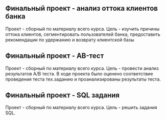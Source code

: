 ## Финальный проект - анализ оттока клиентов банка

Проект - сборный по материалу всего курса. Цель - изучить причины оттока клиентов, сегментировать пользователей банка, предоставить рекомендации по удержанию и возврату клиентской базы

## Финальный проект - AB-тест

Проект - сборный по материалу всего курса. Цель - провести анализ результатов A/B теста. В ходе проекта было оценено соответствие проведения теста тех.заданию и проанализированы результаты теста.

## Финальный проект - SQL задания

Проект - сборный по материалу всего курса. Цель - решить задания SQL. 
